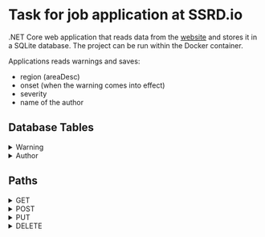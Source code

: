 # Task for job application at SSRD.io

.NET Core web application that reads data from the [website](https://feeds.meteoalarm.org/feeds/meteoalarm-legacy-atom-austria) and stores it in a SQLite database.
The project can be run within the Docker container.

Applications reads warnings and saves:
- region (areaDesc)
- onset (when the warning comes into effect)
- severity
- name of the author

## Database Tables
<details><summary>Warning</summary>
- id
- areaDesc
- onset
- severity
- author_id
</details>

<details><summary>Author</summary>
- id
- name
- url*
</details>

## Paths
<details><summary>GET</summary>
- Author
- Author/:id
- Parse
- Warning
- Warning/:severity
</details>

<details><summary>POST</summary>
- Author
- Warning
</details>

<details><summary>PUT</summary>
- Author
- Warning
</details>

<details><summary>DELETE</summary>
- Author/:id
- Warning/:id
</details>
